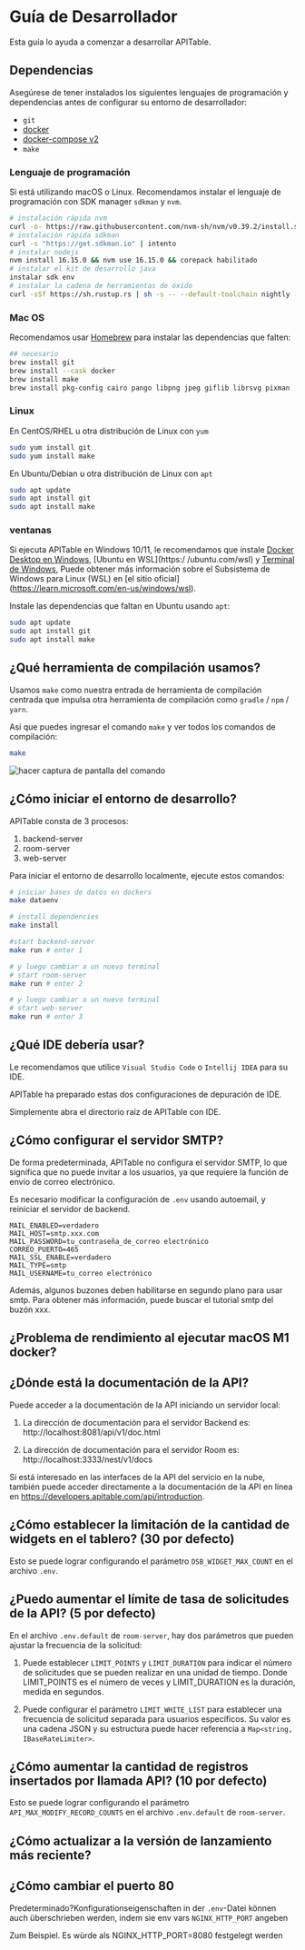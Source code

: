 # Guía de Desarrollador

Esta guía lo ayuda a comenzar a desarrollar APITable.

## Dependencias

Asegúrese de tener instalados los siguientes lenguajes de programación y dependencias antes de configurar su entorno de desarrollador:

- `git`
- [docker](https://docs.docker.com/engine/install/)
- [docker-compose v2](https://docs.docker.com/engine/install/)
- `make`


### Lenguaje de programación

Si está utilizando macOS o Linux. Recomendamos instalar el lenguaje de programación con SDK manager `sdkman` y `nvm`.

```bash
# instalación rápida nvm
curl -o- https://raw.githubusercontent.com/nvm-sh/nvm/v0.39.2/install.sh | intento
# instalación rápida sdkman
curl -s "https://get.sdkman.io" | intento
# instalar nodejs
nvm install 16.15.0 && nvm use 16.15.0 && corepack habilitado
# instalar el kit de desarrollo java
instalar sdk env
# instalar la cadena de herramientas de óxido
curl -sSf https://sh.rustup.rs | sh -s -- --default-toolchain nightly --profile minimal -y && source "$HOME/.cargo/env"
```

### Mac OS

Recomendamos usar [Homebrew](https://brew.sh/) para instalar las dependencias que falten:

```bash
## necesario
brew install git
brew install --cask docker
brew install make
brew install pkg-config cairo pango libpng jpeg giflib librsvg pixman
```

### Linux

En CentOS/RHEL u otra distribución de Linux con `yum`

```bash
sudo yum install git
sudo yum install make
```

En Ubuntu/Debian u otra distribución de Linux con `apt`

```bash
sudo apt update
sudo apt install git
sudo apt install make
```


### ventanas

Si ejecuta APITable en Windows 10/11, le recomendamos que instale [Docker Desktop en Windows](https://docs.docker.com/desktop/install/windows-install/), \[Ubuntu en WSL\](https:/ /ubuntu.com/wsl) y [Terminal de Windows](https://aka.ms/terminal), Puede obtener más información sobre el Subsistema de Windows para Linux (WSL) en \[el sitio oficial\] (https://learn.microsoft.com/en-us/windows/wsl).

Instale las dependencias que faltan en Ubuntu usando `apt`:

```bash
sudo apt update
sudo apt install git
sudo apt install make
```


## ¿Qué herramienta de compilación usamos?

Usamos `make` como nuestra entrada de herramienta de compilación centrada que impulsa otra herramienta de compilación como `gradle` / `npm` / `yarn`.

Así que puedes ingresar el comando `make` y ver todos los comandos de compilación:

```bash
make
```

![hacer captura de pantalla del comando](../static/make.png)



## ¿Cómo iniciar el entorno de desarrollo?

APITable consta de 3 procesos:

1. backend-server
2. room-server
3. web-server

Para iniciar el entorno de desarrollo localmente, ejecute estos comandos:

```bash
# iniciar bases de datos en dockers
make dataenv 

# install dependencies
make install 

#start backend-server
make run # enter 1  

# y luego cambiar a un nuevo terminal
# start room-server
make run # enter 2

# y luego cambiar a un nuevo terminal
# start web-server
make run # enter 3

```




## ¿Qué IDE debería usar?

Le recomendamos que utilice `Visual Studio Code` o `Intellij IDEA` para su IDE.

APITable ha preparado estas dos configuraciones de depuración de IDE.

Simplemente abra el directorio raíz de APITable con IDE.



## ¿Cómo configurar el servidor SMTP?

De forma predeterminada, APITable no configura el servidor SMTP, lo que significa que no puede invitar a los usuarios, ya que requiere la función de envío de correo electrónico.

Es necesario modificar la configuración de `.env` usando autoemail, y reiniciar el servidor de backend.

```
MAIL_ENABLED=verdadero
MAIL_HOST=smtp.xxx.com
MAIL_PASSWORD=tu_contraseña_de_correo electrónico
CORREO_PUERTO=465
MAIL_SSL_ENABLE=verdadero
MAIL_TYPE=smtp
MAIL_USERNAME=tu_correo electrónico
```

Además, algunos buzones deben habilitarse en segundo plano para usar smtp. Para obtener más información, puede buscar el tutorial smtp del buzón xxx.


## ¿Problema de rendimiento al ejecutar macOS M1 docker?

## ¿Dónde está la documentación de la API?

Puede acceder a la documentación de la API iniciando un servidor local:

1. La dirección de documentación para el servidor Backend es: http://localhost:8081/api/v1/doc.html

2. La dirección de documentación para el servidor Room es: http://localhost:3333/nest/v1/docs

Si está interesado en las interfaces de la API del servicio en la nube, también puede acceder directamente a la documentación de la API en línea en https://developers.apitable.com/api/introduction.

## ¿Cómo establecer la limitación de la cantidad de widgets en el tablero?  (30 por defecto)

Esto se puede lograr configurando el parámetro `DSB_WIDGET_MAX_COUNT` en el archivo `.env`.

## ¿Puedo aumentar el límite de tasa de solicitudes de la API? (5 por defecto)

En el archivo `.env.default` de `room-server`, hay dos parámetros que pueden ajustar la frecuencia de la solicitud:

1. Puede establecer `LIMIT_POINTS` y `LIMIT_DURATION` para indicar el número de solicitudes que se pueden realizar en una unidad de tiempo. Donde LIMIT_POINTS es el número de veces y LIMIT_DURATION es la duración, medida en segundos.

2. Puede configurar el parámetro `LIMIT_WHITE_LIST` para establecer una frecuencia de solicitud separada para usuarios específicos. Su valor es una cadena JSON y su estructura puede hacer referencia a `Map<string, IBaseRateLimiter>`.

## ¿Cómo aumentar la cantidad de registros insertados por llamada API? (10 por defecto)

Esto se puede lograr configurando el parámetro `API_MAX_MODIFY_RECORD_COUNTS` en el archivo `.env.default` de `room-server`.


## ¿Cómo actualizar a la versión de lanzamiento más reciente?


## ¿Cómo cambiar el puerto 80
Predeterminado?Konfigurationseigenschaften in der `.env`-Datei können auch überschrieben werden, indem sie env vars `NGINX_HTTP_PORT` angeben

Zum Beispiel. Es würde als NGINX_HTTP_PORT=8080 festgelegt werden